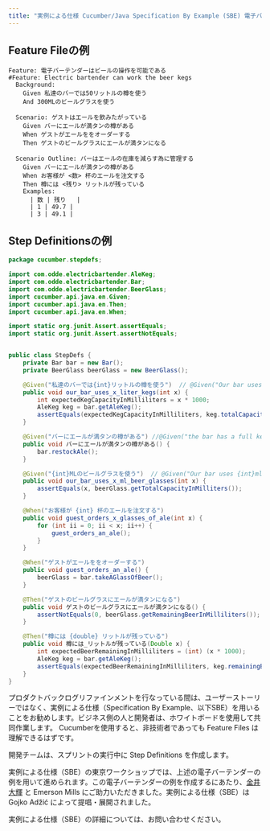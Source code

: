 ```yaml
---
title: "実例による仕様 Cucumber/Java Specification By Example (SBE) 電子バーテンダー"
---
```

## Feature Fileの例

~~~ Gherkin
Feature: 電子バーテンダーはビールの操作を可能である
#Feature: Electric bartender can work the beer kegs
  Background:
    Given 私達のバーでは50リットルの樽を使う
    And 300MLのビールグラスを使う

  Scenario: ゲストはエールを飲みたがっている
    Given バーにエールが満タンの樽がある
    When ゲストがエールををオーダーする
    Then ゲストのビールグラスにエールが満タンになる

  Scenario Outline: バーはエールの在庫を減らす為に管理する
    Given バーにエールが満タンの樽がある
    When お客様が <数> 杯のエールを注文する
    Then 樽には <残り> リットルが残っている
    Examples:
      | 数 | 残り   |
      | 1 | 49.7 |
      | 3 | 49.1 |

~~~

## Step Definitionsの例
~~~ Java
package cucumber.stepdefs;

import com.odde.electricbartender.AleKeg;
import com.odde.electricbartender.Bar;
import com.odde.electricbartender.BeerGlass;
import cucumber.api.java.en.Given;
import cucumber.api.java.en.Then;
import cucumber.api.java.en.When;

import static org.junit.Assert.assertEquals;
import static org.junit.Assert.assertNotEquals;


public class StepDefs {
    private Bar bar = new Bar();
    private BeerGlass beerGlass = new BeerGlass();

    @Given("私達のバーでは{int}リットルの樽を使う")  // @Given("Our bar uses {int} liter kegs")
    public void our_bar_uses_x_liter_kegs(int x) {
        int expectedKegCapacityInMilliliters = x * 1000;
        AleKeg keg = bar.getAleKeg();
        assertEquals(expectedKegCapacityInMilliliters, keg.totalCapacityInMilliliters());
    }

    @Given("バーにエールが満タンの樽がある") //@Given("the bar has a full keg of ale")
    public void バーにエールが満タンの樽がある() {
        bar.restockAle();
    }

    @Given("{int}MLのビールグラスを使う")  // @Given("Our bar uses {int}ml beer glasses")
    public void our_bar_uses_x_ml_beer_glasses(int x) {
        assertEquals(x, beerGlass.getTotalCapacityInMilliters());
    }

    @When("お客様が {int} 杯のエールを注文する")
    public void guest_orders_x_glasses_of_ale(int x) {
        for (int ii = 0; ii < x; ii++) {
            guest_orders_an_ale();
        }
    }

    @When("ゲストがエールををオーダーする")
    public void guest_orders_an_ale() {
        beerGlass = bar.takeAGlassOfBeer();
    }

    @Then("ゲストのビールグラスにエールが満タンになる")
    public void ゲストのビールグラスにエールが満タンになる() {
        assertNotEquals(0, beerGlass.getRemainingBeerInMilliliters());
    }

    @Then("樽には {double} リットルが残っている")
    public void 樽には_リットルが残っている(Double x) {
        int expectedBeerRemainingInMilliliters = (int) (x * 1000);
        AleKeg keg = bar.getAleKeg();
        assertEquals(expectedBeerRemainingInMilliliters, keg.remainingBeerInMilliliters());
    }
}
~~~

プロダクトバックログリファインメントを行なっている間は、ユーザーストーリーではなく、実例による仕様（Specification By
Example、以下SBE）を用いることをお勧めします。ビジネス側の人と開発者は、ホワイトボードを使用して共同作業します。 Cucumberを使用すると、非技術者であっても Feature Files
は理解できるはずです。

開発チームは、スプリントの実行中に Step Definitions を作成します。

実例による仕様（SBE）の東京ワークショップでは、上述の電子バーテンダーの例を用いて進められます。この電子バーテンダーの例を作成するにあたり、[金井
大輝](https://www.odd-e.jp/team_06/) と Emerson Mills にご助力いただきました。実例による仕様（SBE）は Gojko Adžić によって提唱・展開されました。

実例による仕様（SBE）の詳細については、お問い合わせください。